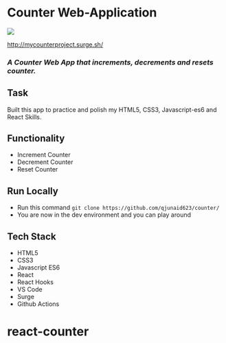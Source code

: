 # Counter Web-Application

<img src="images/counter.png"/>


http://mycounterproject.surge.sh/
### *A Counter Web App that increments, decrements and resets counter.*

## Task
Built this app to practice and polish my HTML5, CSS3, Javascript-es6 and React Skills.


## Functionality
 - Increment Counter
 - Decrement Counter
 - Reset Counter

## Run Locally 

- Run this command `git clone https://github.com/qjunaid623/counter/`
- You are now in the dev environment and you can play around 

## Tech Stack

- HTML5
- CSS3
- Javascript ES6
- React
- React Hooks
- VS Code
- Surge
- Github Actions
# react-counter
